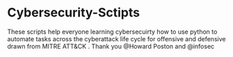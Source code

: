 # Cybersecurity-Sctipts

These scripts help everyone learning cybersecuirty how to use python to automate tasks across the cyberattack life cycle for offensive and defensive drawn from  MITRE ATT&CK .
Thank you @Howard Poston and @infosec
